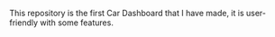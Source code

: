 This repository is the first Car Dashboard that I have made, it is user-friendly with some features.

